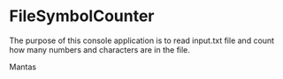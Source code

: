 # FileSymbolCounter

The purpose of this console application is to read input.txt file and count how many numbers and characters are in the file.

Mantas

